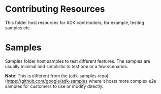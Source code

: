 # Contributing Resources

This folder host resources for ADK contributors, for example, testing samples etc.

# Samples

Samples folder host samples to test different features. The samples are usually minimal and simplistic to test one or a few scenarios.

**Note**: This is different from the (adk-samples repo)(https://github.com/google/adk-samples where it hosts more complex e2e samples for customers to use or modify directly.
